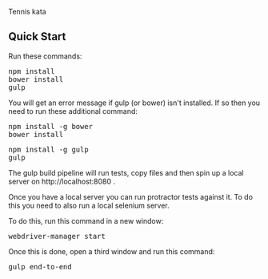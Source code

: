 Tennis kata

## Quick Start

Run these commands:

<pre>
npm install
bower install
gulp
</pre>

You will get an error message if gulp (or bower) isn't installed. If so then you need to run these additional command:

<pre>
npm install -g bower
bower install
</pre>

<pre>
npm install -g gulp
gulp
</pre>

The gulp build pipeline will run tests, copy files and then spin up a local server on http://localhost:8080 .

Once you have a local server you can run protractor tests against it. To do this you need to also
run a local selenium server.

To do this, run this command in a new window:

<pre>webdriver-manager start</pre>

Once this is done, open a third window and run this command:

<pre>gulp end-to-end</pre>
